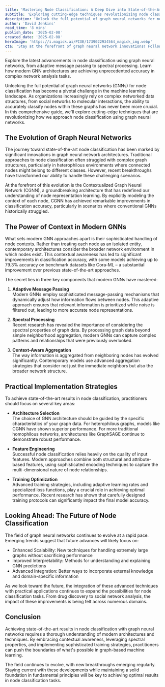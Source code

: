 ```yaml
---
title: 'Mastering Node Classification: A Deep Dive into State-of-the-Art Graph Neural Networks'
subtitle: 'Exploring cutting-edge techniques revolutionizing node classification in graph neural networks'
description: 'Unlock the full potential of graph neural networks for node classification. Discover the latest techniques transforming graph-based machine learning through contextual awareness, spectral processing, and sophisticated training strategies.'
author: 'David Jenkins'
read_time: '8 mins'
publish_date: '2025-02-08'
created_date: '2025-02-08'
heroImage: 'https://i.magick.ai/PIXE/1739022934564_magick_img.webp'
cta: 'Stay at the forefront of graph neural network innovations! Follow us on LinkedIn for regular updates on cutting-edge machine learning techniques and implementation strategies.'
---
```


Explore the latest advancements in node classification using graph neural networks, from adaptive message passing to spectral processing. Learn how modern GNN architectures are achieving unprecedented accuracy in complex network analysis tasks.

Unlocking the full potential of graph neural networks (GNNs) for node classification has become a pivotal challenge in the machine learning landscape. As organizations increasingly rely on complex networked data structures, from social networks to molecular interactions, the ability to accurately classify nodes within these graphs has never been more crucial. In this comprehensive guide, we'll explore cutting-edge techniques that are revolutionizing how we approach node classification using graph neural networks.

## The Evolution of Graph Neural Networks

The journey toward state-of-the-art node classification has been marked by significant innovations in graph neural network architectures. Traditional approaches to node classification often struggled with complex graph structures, particularly in heterophilous environments where connected nodes might belong to different classes. However, recent breakthroughs have transformed our ability to handle these challenging scenarios.

At the forefront of this evolution is the Contextualized Graph Neural Network (CGNN), a groundbreaking architecture that has redefined our understanding of node representation learning. By explicitly modeling the context of each node, CGNN has achieved remarkable improvements in classification accuracy, particularly in scenarios where conventional GNNs historically struggled.

## The Power of Context in Modern GNNs

What sets modern GNN approaches apart is their sophisticated handling of node contexts. Rather than treating each node as an isolated entity, contemporary architectures consider the broader network environment in which nodes exist. This contextual awareness has led to significant improvements in classification accuracy, with some models achieving up to 79.3% accuracy on benchmark datasets like Cora-ML – a substantial improvement over previous state-of-the-art approaches.

The secret lies in three key components that modern GNNs have mastered:

1. **Adaptive Message Passing**  
Modern GNNs employ sophisticated message-passing mechanisms that dynamically adjust how information flows between nodes. This adaptive approach ensures that relevant information is prioritized while noise is filtered out, leading to more accurate node representations.

2. **Spectral Processing**  
Recent research has revealed the importance of considering the spectral properties of graph data. By processing graph data beyond simple neighborhood aggregation, modern GNNs can capture complex patterns and relationships that were previously overlooked.

3. **Context-Aware Aggregation**  
The way information is aggregated from neighboring nodes has evolved significantly. Contemporary models use advanced aggregation strategies that consider not just the immediate neighbors but also the broader network structure.

## Practical Implementation Strategies

To achieve state-of-the-art results in node classification, practitioners should focus on several key areas:

- **Architecture Selection**  
The choice of GNN architecture should be guided by the specific characteristics of your graph data. For heterophilous graphs, models like CGNN have shown superior performance. For more traditional homophilous networks, architectures like GraphSAGE continue to demonstrate robust performance.

- **Feature Engineering**  
Successful node classification relies heavily on the quality of input features. Modern approaches combine both structural and attribute-based features, using sophisticated encoding techniques to capture the multi-dimensional nature of node relationships.

- **Training Optimization**  
Advanced training strategies, including adaptive learning rates and specialized loss functions, play a crucial role in achieving optimal performance. Recent research has shown that carefully designed training protocols can significantly impact the final model accuracy.

## Looking Ahead: The Future of Node Classification

The field of graph neural networks continues to evolve at a rapid pace. Emerging trends suggest that future advances will likely focus on:

- Enhanced Scalability: New techniques for handling extremely large graphs without sacrificing performance
- Improved Interpretability: Methods for understanding and explaining GNN predictions
- Advanced Integration: Better ways to incorporate external knowledge and domain-specific information

As we look toward the future, the integration of these advanced techniques with practical applications continues to expand the possibilities for node classification tasks. From drug discovery to social network analysis, the impact of these improvements is being felt across numerous domains.

## Conclusion

Achieving state-of-the-art results in node classification with graph neural networks requires a thorough understanding of modern architectures and techniques. By embracing contextual awareness, leveraging spectral properties, and implementing sophisticated training strategies, practitioners can push the boundaries of what's possible in graph-based machine learning.

The field continues to evolve, with new breakthroughs emerging regularly. Staying current with these developments while maintaining a solid foundation in fundamental principles will be key to achieving optimal results in node classification tasks.
